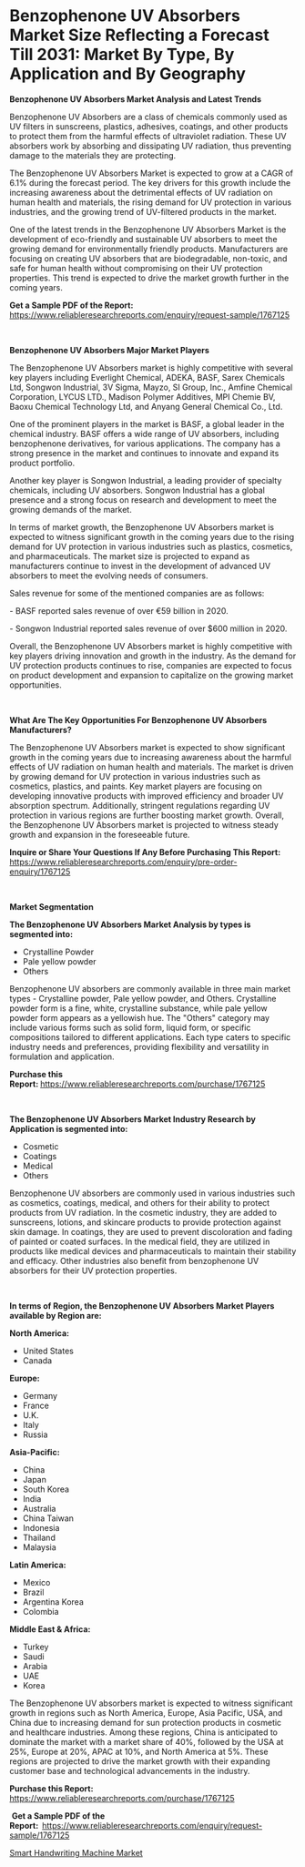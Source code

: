 <p><h1>Benzophenone UV Absorbers Market Size Reflecting a Forecast Till 2031: Market By Type, By Application and By Geography</h1></p><p><strong>Benzophenone UV Absorbers Market Analysis and Latest Trends</strong></p>
<p><p>Benzophenone UV Absorbers are a class of chemicals commonly used as UV filters in sunscreens, plastics, adhesives, coatings, and other products to protect them from the harmful effects of ultraviolet radiation. These UV absorbers work by absorbing and dissipating UV radiation, thus preventing damage to the materials they are protecting.</p><p>The Benzophenone UV Absorbers Market is expected to grow at a CAGR of 6.1% during the forecast period. The key drivers for this growth include the increasing awareness about the detrimental effects of UV radiation on human health and materials, the rising demand for UV protection in various industries, and the growing trend of UV-filtered products in the market.</p><p>One of the latest trends in the Benzophenone UV Absorbers Market is the development of eco-friendly and sustainable UV absorbers to meet the growing demand for environmentally friendly products. Manufacturers are focusing on creating UV absorbers that are biodegradable, non-toxic, and safe for human health without compromising on their UV protection properties. This trend is expected to drive the market growth further in the coming years.</p></p>
<p><strong>Get a Sample PDF of the Report:&nbsp;</strong> <a href="https://www.reliableresearchreports.com/enquiry/request-sample/1767125">https://www.reliableresearchreports.com/enquiry/request-sample/1767125</a></p>
<p>&nbsp;</p>
<p><strong>Benzophenone UV Absorbers Major Market Players</strong></p>
<p><p>The Benzophenone UV Absorbers market is highly competitive with several key players including Everlight Chemical, ADEKA, BASF, Sarex Chemicals Ltd, Songwon Industrial, 3V Sigma, Mayzo, SI Group, Inc., Amfine Chemical Corporation, LYCUS LTD., Madison Polymer Additives, MPI Chemie BV, Baoxu Chemical Technology Ltd, and Anyang General Chemical Co., Ltd.</p><p>One of the prominent players in the market is BASF, a global leader in the chemical industry. BASF offers a wide range of UV absorbers, including benzophenone derivatives, for various applications. The company has a strong presence in the market and continues to innovate and expand its product portfolio.</p><p>Another key player is Songwon Industrial, a leading provider of specialty chemicals, including UV absorbers. Songwon Industrial has a global presence and a strong focus on research and development to meet the growing demands of the market.</p><p>In terms of market growth, the Benzophenone UV Absorbers market is expected to witness significant growth in the coming years due to the rising demand for UV protection in various industries such as plastics, cosmetics, and pharmaceuticals. The market size is projected to expand as manufacturers continue to invest in the development of advanced UV absorbers to meet the evolving needs of consumers.</p><p>Sales revenue for some of the mentioned companies are as follows:</p><p>- BASF reported sales revenue of over €59 billion in 2020.</p><p>- Songwon Industrial reported sales revenue of over $600 million in 2020.</p><p>Overall, the Benzophenone UV Absorbers market is highly competitive with key players driving innovation and growth in the industry. As the demand for UV protection products continues to rise, companies are expected to focus on product development and expansion to capitalize on the growing market opportunities.</p></p>
<p>&nbsp;</p>
<p><strong>What Are The Key Opportunities For Benzophenone UV Absorbers Manufacturers?</strong></p>
<p><p>The Benzophenone UV Absorbers market is expected to show significant growth in the coming years due to increasing awareness about the harmful effects of UV radiation on human health and materials. The market is driven by growing demand for UV protection in various industries such as cosmetics, plastics, and paints. Key market players are focusing on developing innovative products with improved efficiency and broader UV absorption spectrum. Additionally, stringent regulations regarding UV protection in various regions are further boosting market growth. Overall, the Benzophenone UV Absorbers market is projected to witness steady growth and expansion in the foreseeable future.</p></p>
<p><strong>Inquire or Share Your Questions If Any Before Purchasing This Report:</strong> <a href="https://www.reliableresearchreports.com/enquiry/pre-order-enquiry/1767125">https://www.reliableresearchreports.com/enquiry/pre-order-enquiry/1767125</a></p>
<p>&nbsp;</p>
<p><strong>Market Segmentation</strong></p>
<p><strong>The Benzophenone UV Absorbers Market Analysis by types is segmented into:</strong></p>
<p><ul><li>Crystalline Powder</li><li>Pale yellow powder</li><li>Others</li></ul></p>
<p><p>Benzophenone UV absorbers are commonly available in three main market types - Crystalline powder, Pale yellow powder, and Others. Crystalline powder form is a fine, white, crystalline substance, while pale yellow powder form appears as a yellowish hue. The "Others" category may include various forms such as solid form, liquid form, or specific compositions tailored to different applications. Each type caters to specific industry needs and preferences, providing flexibility and versatility in formulation and application.</p></p>
<p><strong>Purchase this Report:&nbsp;</strong><a href="https://www.reliableresearchreports.com/purchase/1767125">https://www.reliableresearchreports.com/purchase/1767125</a></p>
<p>&nbsp;</p>
<p><strong>The Benzophenone UV Absorbers Market Industry Research by Application is segmented into:</strong></p>
<p><ul><li>Cosmetic</li><li>Coatings</li><li>Medical</li><li>Others</li></ul></p>
<p><p>Benzophenone UV absorbers are commonly used in various industries such as cosmetics, coatings, medical, and others for their ability to protect products from UV radiation. In the cosmetic industry, they are added to sunscreens, lotions, and skincare products to provide protection against skin damage. In coatings, they are used to prevent discoloration and fading of painted or coated surfaces. In the medical field, they are utilized in products like medical devices and pharmaceuticals to maintain their stability and efficacy. Other industries also benefit from benzophenone UV absorbers for their UV protection properties.</p></p>
<p>&nbsp;</p>
<p><strong>In terms of Region, the Benzophenone UV Absorbers Market Players available by Region are:</strong></p>
<p>
    <p> <strong> North America: </strong>
        <ul>
            <li>United States</li>
            <li>Canada</li>
        </ul>
        </p> 
    <p> <strong> Europe: </strong>
        <ul>
            <li>Germany</li>
            <li>France</li>
            <li>U.K.</li>
            <li>Italy</li>
            <li>Russia</li>
        </ul>
        </p> 
    <p> <strong> Asia-Pacific: </strong>
        <ul>
            <li>China</li>
            <li>Japan</li>
            <li>South Korea</li>
            <li>India</li>
            <li>Australia</li>
            <li>China Taiwan</li>
            <li>Indonesia</li>
            <li>Thailand</li>
            <li>Malaysia</li>
        </ul>
        </p> 
    <p> <strong> Latin America: </strong>
        <ul>
            <li>Mexico</li>
            <li>Brazil</li>
            <li>Argentina Korea</li>
            <li>Colombia</li>
        </ul>
        </p> 
    <p> <strong> Middle East & Africa: </strong>
        <ul>
            <li>Turkey</li>
            <li>Saudi</li>
            <li>Arabia</li>
            <li>UAE</li>
            <li>Korea</li>
        </ul>
    </p>
    </p>
<p><p>The Benzophenone UV absorbers market is expected to witness significant growth in regions such as North America, Europe, Asia Pacific, USA, and China due to increasing demand for sun protection products in cosmetic and healthcare industries. Among these regions, China is anticipated to dominate the market with a market share of 40%, followed by the USA at 25%, Europe at 20%, APAC at 10%, and North America at 5%. These regions are projected to drive the market growth with their expanding customer base and technological advancements in the industry.</p></p>
<p><strong>Purchase this Report: </strong><a href="https://www.reliableresearchreports.com/purchase/1767125">https://www.reliableresearchreports.com/purchase/1767125</a></p>
<p>&nbsp;<strong>Get a Sample PDF of the Report:&nbsp;&nbsp;</strong><a href="https://www.reliableresearchreports.com/enquiry/request-sample/1767125">https://www.reliableresearchreports.com/enquiry/request-sample/1767125</a></p>
<p><strong></strong></p>
<p><p><a href="https://eight-handstand-8fb.notion.site/Smart-Handwriting-Machine-Market-Provides-a-Comprehensive-Analysis-Including-a-Macro-Overview-of-the-e710c9adead244858595a9bff7248d51">Smart Handwriting Machine Market</a></p></p>